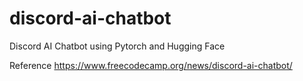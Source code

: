 # discord-ai-chatbot
Discord AI Chatbot using Pytorch and Hugging Face


Reference
https://www.freecodecamp.org/news/discord-ai-chatbot/
